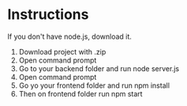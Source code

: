# Instructions

If you don't have node.js, download it.

1. Download project with .zip
2. Open command prompt
3. Go to your backend folder and run node server.js
4. Open command prompt
5. Go yo your frontend folder and run npm install
6. Then on frontend folder run npm start
